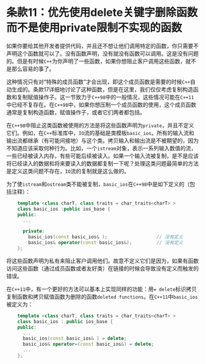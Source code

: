 条款11：优先使用delete关键字删除函数而不是使用private限制不实现的函数
=========================
如果你要给其他开发者提供代码，并且还不想让他们调用特定的函数，你只需要不声明这个函数就可以了。没有函数声明，没有就没有函数可以调用。这是没有问题的。但是有时候`C++`为你声明了一些函数，如果你想阻止客户调用这些函数，就不是那么容易的事了。

这种情况只有对“特殊的成员函数”才会出现，即这个成员函数是需要的时候`C++`自动生成的。条款17详细地讨论了这种函数，但是在这里，我们仅仅考虑复制构造函数和复制赋值操作子。这一节致力于`C++98`中的一般情况，这些情况可能在`C++11`中已经不复存在。在`C++98`中，如果你想压制一个成员函数的使用，这个成员函数通常是复制构造函数，赋值操作子，或者它们两者都包括。

在`C++98`中阻止这类函数被使用的方法是将这些函数声明为`private`，并且不定义它们。例如，在`C++`标准库中，`IO`流的基础是类模板`basic_ios`。所有的输入流和输出流都继承（有可能间接地）与这个类。拷贝输入和输出流是不被期望的，因为不知道应该采取何种行为。比如，一个`istream`对象，表示一系列输入数值的流，一些已经被读入内存，有些可能后续被读入。如果一个输入流被复制，是不是应该将已经读入的数据和将来要读入的数据都复制一下呢？处理这类问题最简单的方法是定义这类问题不存在，`IO`流的复制就是这么做的。

为了使`istream`和`ostream`类不能被复制，`basic_ios`在`C++98`中是如下定义的（包括注释）：
```cpp
	template <class charT, class traits = char_traits<charT> >
	class basic_ios :public ios_base {
	public:
	  ...

	  private:
	    basic_ios(const basic_ios& );                  // 没有定义
	    basic_ios& operator(const basic_ios&);         // 没有定义
    };
```
将这些函数声明为私有来阻止客户调用他们。故意不定义它们是因为，如果有函数访问这些函数（通过成员函数或者友好类）在链接的时候会导致没有定义而触发的错误。

在`C++11`中，有一个更好的方法可以基本上实现同样的功能：用`= delete`标识拷贝复制函数和拷贝赋值函数为删除的函数`deleted functions`。在`C++11`中`basic_ios`被定义为：
```cpp
	template <class charT, class traits = char_traits<charT> >
	class basic_ios : public ios_base {
	public:
	  ...
	  basic_ios(const basic_ios& ) = delete;
	  basic_ios& operator=(const basic_ios&) = delete;
	  ...
    };
```